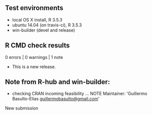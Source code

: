 ## Test environments
* local OS X install, R 3.5.3
* ubuntu 14.04 (on travis-ci), R 3.5.3
* win-builder (devel and release)

## R CMD check results

0 errors | 0 warnings | 1 note

* This is a new release.

## Note from R-hub and win-builder:

* checking CRAN incoming feasibility ... NOTE
Maintainer: 'Guillermo Basulto-Elias <guillermobasulto@gmail.com>'

New submission
